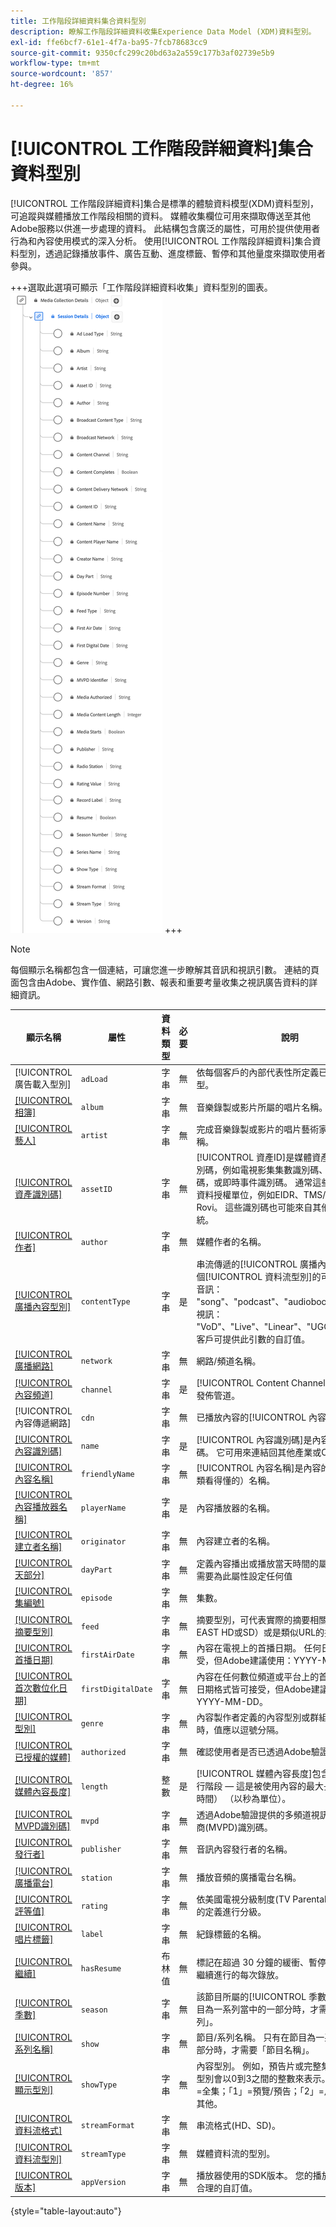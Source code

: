 ```yaml
---
title: 工作階段詳細資料集合資料型別
description: 瞭解工作階段詳細資料收集Experience Data Model (XDM)資料型別。
exl-id: ffe6bcf7-61e1-4f7a-ba95-7fcb78683cc9
source-git-commit: 9350cfc299c20bd63a2a559c177b3af02739e5b9
workflow-type: tm+mt
source-wordcount: '857'
ht-degree: 16%

---
```


# [!UICONTROL 工作階段詳細資料]集合資料型別

[!UICONTROL 工作階段詳細資料]集合是標準的體驗資料模型(XDM)資料型別，可追蹤與媒體播放工作階段相關的資料。 媒體收集欄位可用來擷取傳送至其他Adobe服務以供進一步處理的資料。 此結構包含廣泛的屬性，可用於提供使用者行為和內容使用模式的深入分析。 使用[!UICONTROL 工作階段詳細資料]集合資料型別，透過記錄播放事件、廣告互動、進度標籤、暫停和其他量度來擷取使用者參與。

+++選取此選項可顯示「工作階段詳細資料收集」資料型別的圖表。
![工作階段詳細資料集合資料型別的圖表。](../images/data-types/session-details-collection.png)
+++

>[!NOTE]
>
>每個顯示名稱都包含一個連結，可讓您進一步瞭解其音訊和視訊引數。 連結的頁面包含由Adobe、實作值、網路引數、報表和重要考量收集之視訊廣告資料的詳細資訊。

| 顯示名稱 | 屬性 | 資料類型 | 必要 | 說明 |
|--------------------------------------------------------------------------------------------------------------------------------------------------------------------------|------------------|-----------|----------|---------------------------------------------------------------------------------------|
| [!UICONTROL 廣告載入型別] | `adLoad` | 字串 | 無 | 依每個客戶的內部代表性所定義已載入的廣告類型。 |
| [[!UICONTROL 相簿]](https://experienceleague.adobe.com/docs/media-analytics/using/implementation/variables/audio-video-parameters.html?lang=zh-Hant#album) | `album` | 字串 | 無 | 音樂錄製或影片所屬的唱片名稱。 |
| [[!UICONTROL 藝人]](https://experienceleague.adobe.com/docs/media-analytics/using/implementation/variables/audio-video-parameters.html?lang=zh-Hant#artist) | `artist` | 字串 | 無 | 完成音樂錄製或影片的唱片藝術家或群體的名稱。 |
| [[!UICONTROL 資產識別碼]](https://experienceleague.adobe.com/docs/media-analytics/using/implementation/variables/audio-video-parameters.html?lang=zh-Hant#asset-id) | `assetID` | 字串 | 無 | [!UICONTROL 資產ID]是媒體資產內容的唯一識別碼，例如電視影集集數識別碼、電影資產識別碼，或即時事件識別碼。 通常這些ID衍生自中繼資料授權單位，例如EIDR、TMS/Gracenote或Rovi。 這些識別碼也可能來自其他專屬或內部系統。 |
| [[!UICONTROL 作者]](https://experienceleague.adobe.com/docs/media-analytics/using/implementation/variables/audio-video-parameters.html?lang=zh-Hant#author) | `author` | 字串 | 無 | 媒體作者的名稱。 |
| [[!UICONTROL 廣播內容型別]](https://experienceleague.adobe.com/docs/media-analytics/using/implementation/variables/audio-video-parameters.html?lang=zh-Hant#content-type) | `contentType` | 字串 | 是 | 串流傳遞的[!UICONTROL 廣播內容型別]。 每個[!UICONTROL 資料流型別]的可用值包括：<br>音訊： &quot;song&quot;、&quot;podcast&quot;、&quot;audiobook&quot;和&quot;radio&quot;；<br>視訊： &quot;VoD&quot;、&quot;Live&quot;、&quot;Linear&quot;、&quot;UGC&quot;和&quot;DVoD&quot;。<br>客戶可提供此引數的自訂值。 |
| [[!UICONTROL 廣播網路]](https://experienceleague.adobe.com/docs/media-analytics/using/implementation/variables/audio-video-parameters.html?lang=zh-Hant#network) | `network` | 字串 | 無 | 網路/頻道名稱。 |
| [[!UICONTROL 內容頻道]](https://experienceleague.adobe.com/docs/media-analytics/using/implementation/variables/audio-video-parameters.html?lang=zh-Hant#content-channel) | `channel` | 字串 | 是 | [!UICONTROL Content Channel]是播放內容的發佈管道。 |
| [!UICONTROL 內容傳遞網路] | `cdn` | 字串 | 無 | 已播放內容的[!UICONTROL 內容傳遞網路]。 |
| [[!UICONTROL 內容識別碼]](https://experienceleague.adobe.com/docs/media-analytics/using/implementation/variables/audio-video-parameters.html?lang=zh-Hant#content-id) | `name` | 字串 | 是 | [!UICONTROL 內容識別碼]是內容的唯一識別碼。 它可用來連結回其他產業或CMS ID。 |
| [[!UICONTROL 內容名稱]](https://experienceleague.adobe.com/docs/media-analytics/using/implementation/variables/audio-video-parameters.html?lang=zh-Hant#content-name-(variable)) | `friendlyName` | 字串 | 無 | [!UICONTROL 內容名稱]是內容的「易記」（人類看得懂的）名稱。 |
| [[!UICONTROL 內容播放器名稱]](https://experienceleague.adobe.com/docs/media-analytics/using/implementation/variables/audio-video-parameters.html?lang=zh-Hant#content-player-name) | `playerName` | 字串 | 是 | 內容播放器的名稱。 |
| [[!UICONTROL 建立者名稱]](https://experienceleague.adobe.com/docs/media-analytics/using/implementation/variables/audio-video-parameters.html?lang=zh-Hant#originator) | `originator` | 字串 | 無 | 內容建立者的名稱。 |
| [[!UICONTROL 天部分]](https://experienceleague.adobe.com/docs/media-analytics/using/implementation/variables/audio-video-parameters.html?lang=zh-Hant#day-part) | `dayPart` | 字串 | 無 | 定義內容播出或播放當天時間的屬性。 客戶可視需要為此屬性設定任何值 |
| [[!UICONTROL 集編號]](https://experienceleague.adobe.com/docs/media-analytics/using/implementation/variables/audio-video-parameters.html?lang=zh-Hant#episode) | `episode` | 字串 | 無 | 集數。 |
| [[!UICONTROL 摘要型別]](https://experienceleague.adobe.com/docs/media-analytics/using/implementation/variables/audio-video-parameters.html?lang=zh-Hant#media-feed-type) | `feed` | 字串 | 無 | 摘要型別，可代表實際的摘要相關資料（例如，EAST HD或SD）或是類似URL的摘要來源。 |
| [[!UICONTROL 首播日期]](https://experienceleague.adobe.com/docs/media-analytics/using/implementation/variables/audio-video-parameters.html?lang=zh-Hant#first-air-date) | `firstAirDate` | 字串 | 無 | 內容在電視上的首播日期。 任何日期格式皆可接受，但Adobe建議使用：YYYY-MM-DD。 |
| [[!UICONTROL 首次數位化日期]](https://experienceleague.adobe.com/docs/media-analytics/using/implementation/variables/audio-video-parameters.html?lang=zh-Hant#first-digital-date) | `firstDigitalDate` | 字串 | 無 | 內容在任何數位頻道或平台上的首播日期。 任何日期格式皆可接受，但Adobe建議使用：YYYY-MM-DD。 |
| [[!UICONTROL 型別]](https://experienceleague.adobe.com/docs/media-analytics/using/implementation/variables/audio-video-parameters.html?lang=zh-Hant#genre) | `genre` | 字串 | 無 | 內容製作者定義的內容型別或群組。 實施變數時，值應以逗號分隔。 |
| [[!UICONTROL 已授權的媒體]](https://experienceleague.adobe.com/docs/media-analytics/using/implementation/variables/audio-video-parameters.html?lang=zh-Hant#authorized) | `authorized` | 字串 | 無 | 確認使用者是否已透過Adobe驗證獲得授權。 |
| [[!UICONTROL 媒體內容長度]](https://experienceleague.adobe.com/docs/media-analytics/using/implementation/variables/audio-video-parameters.html?lang=zh-Hant#content-length-(variable)) | `length` | 整數 | 是 | [!UICONTROL 媒體內容長度]包含剪輯長度/執行階段 — 這是被使用內容的最大長度（或持續時間） （以秒為單位）。 |
| [[!UICONTROL MVPD識別碼]](https://experienceleague.adobe.com/docs/media-analytics/using/implementation/variables/audio-video-parameters.html?lang=zh-Hant#mvpd) | `mvpd` | 字串 | 無 | 透過Adobe驗證提供的多頻道視訊程式設計經銷商(MVPD)識別碼。 |
| [[!UICONTROL 發行者]](https://experienceleague.adobe.com/docs/media-analytics/using/implementation/variables/audio-video-parameters.html?lang=zh-Hant#publisher) | `publisher` | 字串 | 無 | 音訊內容發行者的名稱。 |
| [[!UICONTROL 廣播電台]](https://experienceleague.adobe.com/docs/media-analytics/using/implementation/variables/audio-video-parameters.html?lang=zh-Hant#station) | `station` | 字串 | 無 | 播放音頻的廣播電台名稱。 |
| [[!UICONTROL 評等值]](https://experienceleague.adobe.com/docs/media-analytics/using/implementation/variables/audio-video-parameters.html?lang=zh-Hant#content-rating) | `rating` | 字串 | 無 | 依美國電視分級制度(TV Parental Guidelines)的定義進行分級。 |
| [[!UICONTROL 唱片標籤]](https://experienceleague.adobe.com/docs/media-analytics/using/implementation/variables/audio-video-parameters.html?lang=zh-Hant#label) | `label` | 字串 | 無 | 紀錄標籤的名稱。 |
| [[!UICONTROL 繼續]](https://experienceleague.adobe.com/docs/media-analytics/using/implementation/variables/audio-video-parameters.html?lang=zh-Hant#content-resumes) | `hasResume` | 布林值 | 無 | 標記在超過 30 分鐘的緩衝、暫停或延遲期間後繼續進行的每次錄放。 |
| [[!UICONTROL 季數]](https://experienceleague.adobe.com/docs/media-analytics/using/implementation/variables/audio-video-parameters.html?lang=zh-Hant#season) | `season` | 字串 | 無 | 該節目所屬的[!UICONTROL 季數]。 僅限該節目為一系列當中的一部分時，才需要提供「季系列」。 |
| [[!UICONTROL 系列名稱]](https://experienceleague.adobe.com/docs/media-analytics/using/implementation/variables/audio-video-parameters.html?lang=zh-Hant#show) | `show` | 字串 | 無 | 節目/系列名稱。 只有在節目為一系列當中的一部分時，才需要「節目名稱」。 |
| [[!UICONTROL 顯示型別]](https://experienceleague.adobe.com/docs/media-analytics/using/implementation/variables/audio-video-parameters.html?lang=zh-Hant#show-type) | `showType` | 字串 | 無 | 內容型別。 例如，預告片或完整集數。 內容的型別會以0到3之間的整數來表示。 例如，「0」=全集；「1」=預覽/預告；「2」=片段；「3」=其他。 |
| [[!UICONTROL 資料流格式]](https://experienceleague.adobe.com/docs/media-analytics/using/implementation/variables/audio-video-parameters.html?lang=zh-Hant#stream-format) | `streamFormat` | 字串 | 無 | 串流格式(HD、SD)。 |
| [[!UICONTROL 資料流型別]](https://experienceleague.adobe.com/docs/media-analytics/using/implementation/variables/audio-video-parameters.html?lang=zh-Hant#stream-type) | `streamType` | 字串 | 無 | 媒體資料流的型別。 |
| [[!UICONTROL 版本]](https://experienceleague.adobe.com/docs/media-analytics/using/implementation/variables/audio-video-parameters.html?lang=zh-Hant#sdk-version) | `appVersion` | 字串 | 無 | 播放器使用的SDK版本。 您的播放器可採用任何合理的自訂值。 |

{style="table-layout:auto"}
